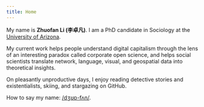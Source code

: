 ```yaml
---
title: Home
---
```


<!-- <style type="text/css">
.home {
  text-align: center;
}
.home h1 {
  font-size: 3em;
}
.home h2 {
  margin-bottom: 4em;
}
.home ul {
  margin-left: -4em;
}
.home ul li {
  display: inline-block;
  margin-left: 4em;
}
</style> -->

<style type="text/css">
.home h1{
  text-align: center;
}
.home h2 {
  border-bottom: 1px solid var(--border-color);
}
.home h3 {
  font-variant: small-caps;
  text-align: center;
}
</style>

My name is **Zhuofan Li (李卓凡)**. I am a PhD candidate in Sociology at the [University of Arizona](https://sociology.arizona.edu/). 

My current work helps people understand digital capitalism through the lens of an interesting paradox called corporate open science, and helps social scientists translate network, language, visual, and geospatial data into theoretical insights. 

On pleasantly unproductive days, I enjoy reading detective stories and existentialists, skiing, and stargazing on GitHub. 

How to say my name: [/dʒʊɒ-fʌn/](https://www.chinesenamesinenglish.com/wiki/Zhuofan). 